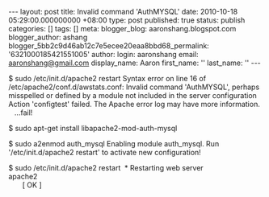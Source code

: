 --- layout: post title: Invalid command 'AuthMYSQL' date: 2010-10-18 05:29:00.000000000 +08:00 type: post published: true status: publish categories: \[\] tags: \[\] meta: blogger\_blog: aaronshang.blogspot.com blogger\_author: ashang blogger\_5bb2c9d46ab12c7e5ecee20eaa8bbd68\_permalink: '6321000185421551005' author: login: aaronshang email: aaronshang@gmail.com display\_name: Aaron first\_name: '' last\_name: '' ---

$ sudo /etc/init.d/apache2 restart
Syntax error on line 16 of /etc/apache2/conf.d/awstats.conf:
Invalid command 'AuthMYSQL', perhaps misspelled or defined by a module not included in the server configuration
Action 'configtest' failed.
The Apache error log may have more information.
   ...fail!

$ sudo apt-get install libapache2-mod-auth-mysql

$ sudo a2enmod auth\_mysql
Enabling module auth\_mysql.
Run '/etc/init.d/apache2 restart' to activate new configuration!

$ sudo /etc/init.d/apache2 restart
 \* Restarting web server apache2                                                                                                                        \[ OK \]


